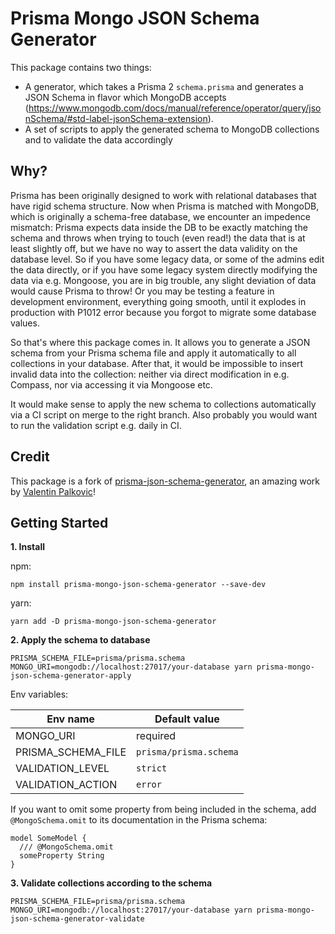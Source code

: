 # Prisma Mongo JSON Schema Generator

This package contains two things:

- A generator, which takes a Prisma 2 `schema.prisma` and generates a JSON Schema in flavor which MongoDB accepts (https://www.mongodb.com/docs/manual/reference/operator/query/jsonSchema/#std-label-jsonSchema-extension).
- A set of scripts to apply the generated schema to MongoDB collections and to validate the data accordingly

## Why?

Prisma has been originally designed to work with relational databases that have rigid schema structure. Now when Prisma is matched with MongoDB, which is originally a schema-free database, we encounter an impedence mismatch: Prisma expects data inside the DB to be exactly matching the schema and throws when trying to touch (even read!) the data that is at least slightly off, but we have no way to assert the data validity on the database level. So if you have some legacy data, or some of the admins edit the data directly, or if you have some legacy system directly modifying the data via e.g. Mongoose, you are in big trouble, any slight deviation of data would cause Prisma to throw!
Or you may be testing a feature in development environment, everything going smooth, until it explodes in production with P1012 error because you forgot to migrate some database values.

So that's where this package comes in. It allows you to generate a JSON schema from your Prisma schema file and apply it automatically to all collections in your database.
After that, it would be impossible to insert invalid data into the collection: neither via direct modification in e.g. Compass, nor via accessing it via Mongoose etc.

It would make sense to apply the new schema to collections automatically via a CI script on merge to the right branch.
Also probably you would want to run the validation script e.g. daily in CI.

## Credit

This package is a fork of [prisma-json-schema-generator](https://github.com/valentinpalkovic/prisma-json-schema-generator), an amazing work by [Valentin Palkovic](https://github.com/valentinpalkovic)!

## Getting Started

**1. Install**

npm:

```shell
npm install prisma-mongo-json-schema-generator --save-dev
```

yarn:

```shell
yarn add -D prisma-mongo-json-schema-generator
```

**2. Apply the schema to database**

```shell
PRISMA_SCHEMA_FILE=prisma/prisma.schema MONGO_URI=mongodb://localhost:27017/your-database yarn prisma-mongo-json-schema-generator-apply
```

Env variables:

| Env name | Default value |
|--|--|
| MONGO_URI | required |
| PRISMA_SCHEMA_FILE | `prisma/prisma.schema` |
| VALIDATION_LEVEL | `strict` |
| VALIDATION_ACTION | `error` |

If you want to omit some property from being included in the schema, add `@MongoSchema.omit` to its documentation in the Prisma schema:

```
model SomeModel {
  /// @MongoSchema.omit
  someProperty String
}
```

**3. Validate collections according to the schema**

```shell
PRISMA_SCHEMA_FILE=prisma/prisma.schema MONGO_URI=mongodb://localhost:27017/your-database yarn prisma-mongo-json-schema-generator-validate
```
